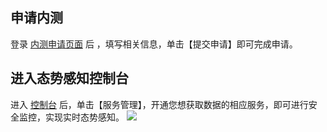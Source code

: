 ## 申请内测
登录 [内测申请页面](https://cloud.tencent.com/act/apply/ssa
) 后 ，填写相关信息，单击【提交申请】即可完成申请。

## 进入态势感知控制台 
进入 [控制台](https://console.cloud.tencent.com/ssa) 后，单击【服务管理】，开通您想获取数据的相应服务，即可进行安全监控，实现实时态势感知。
![](https://main.qcloudimg.com/raw/e7bd6094403d7f632316db964d386c31.png)
